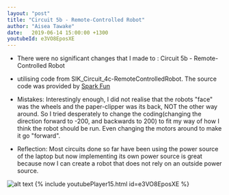 ```yaml
---
layout: "post"
title: "Circuit 5b - Remote-Controlled Robot"
author: "Aisea Tawake"
date:   2019-06-14 15:00:00 +1300
youtubeId: e3VO8EposXE
---
```

* There were no significant changes that I made to : Circuit 5b - Remote-Controlled Robot

* utilising code from SIK_Circuit_4c-RemoteControlledRobot. The source code was provided by [Spark Fun](https://learn.sparkfun.com/tutorials/sparkfun-inventors-kit-experiment-guide---v40/circuit-5b-remote-controlled-robot)

* Mistakes: Interestingly enough, I did not realise that the robots "face" was the wheels and the paper-clipper was its back, NOT the other way around. So I tried desperately to change the coding(changing the direction forward to -200, and backwards to 200) to fit my way of how I think the robot should be run. Even changing the motors around to make it go "forward".

* Reflection: Most circuits done so far have been using the power source of the laptop but now implementing its own power source is great because now I can create a robot that does not rely on an outside power source.

![alt text](http://kate.ict.op.ac.nz/~tawaab1/Embedded%20Systems%20Portfolio/images/c15.png "image")
{% include youtubePlayer15.html id=e3VO8EposXE %}

